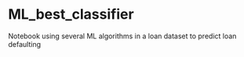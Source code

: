 # ML_best_classifier
Notebook using several ML algorithms in a loan dataset to predict loan defaulting
